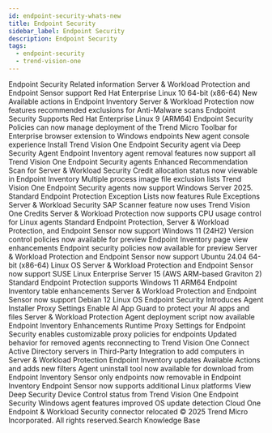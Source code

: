 ```yaml
---
id: endpoint-security-whats-new
title: Endpoint Security
sidebar_label: Endpoint Security
description: Endpoint Security
tags:
  - endpoint-security
  - trend-vision-one
---
```


 Endpoint Security Related information Server & Workload Protection and Endpoint Sensor support Red Hat Enterprise Linux 10 64-bit (x86-64) New Available actions in Endpoint Inventory Server & Workload Protection now features recommended exclusions for Anti-Malware scans Endpoint Security Supports Red Hat Enterprise Linux 9 (ARM64) Endpoint Security Policies can now manage deployment of the Trend Micro Toolbar for Enterprise browser extension to Windows endpoints New agent console experience Install Trend Vision One Endpoint Security agent via Deep Security Agent Endpoint Inventory agent removal features now support all Trend Vision One Endpoint Security agents Enhanced Recommendation Scan for Server & Workload Security Credit allocation status now viewable in Endpoint Inventory Multiple process image file exclusion lists Trend Vision One Endpoint Security agents now support Windows Server 2025. Standard Endpoint Protection Exception Lists now features Rule Exceptions Server & Workload Security SAP Scanner feature now uses Trend Vision One Credits Server & Workload Protection now supports CPU usage control for Linux agents Standard Endpoint Protection, Server & Workload Protection, and Endpoint Sensor now support Windows 11 (24H2) Version control policies now available for preview Endpoint Inventory page view enhancements Endpoint security policies now available for preview Server & Workload Protection and Endpoint Sensor now support Ubuntu 24.04 64-bit (x86-64) Linux OS Server & Workload Protection and Endpoint Sensor now support SUSE Linux Enterprise Server 15 (AWS ARM-based Graviton 2) Standard Endpoint Protection supports Windows 11 ARM64 Endpoint Inventory table enhancements Server & Workload Protection and Endpoint Sensor now support Debian 12 Linux OS Endpoint Security Introduces Agent Installer Proxy Settings Enable AI App Guard to protect your AI apps and files Server & Workload Protection Agent deployment script now available Endpoint Inventory Enhancements Runtime Proxy Settings for Endpoint Security enables customizable proxy policies for endpoints Updated behavior for removed agents reconnecting to Trend Vision One Connect Active Directory servers in Third-Party Integration to add computers in Server & Workload Protection Endpoint Inventory updates Available Actions and adds new filters Agent uninstall tool now available for download from Endpoint Inventory Sensor only endpoints now removable in Endpoint Inventory Endpoint Sensor now supports additional Linux platforms View Deep Security Device Control status from Trend Vision One Endpoint Security Windows agent features improved OS update detection Cloud One Endpoint & Workload Security connector relocated © 2025 Trend Micro Incorporated. All rights reserved.Search Knowledge Base